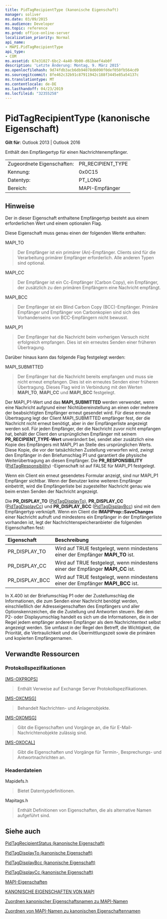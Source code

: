 ```yaml
---
title: PidTagRecipientType (kanonische Eigenschaft)
manager: soliver
ms.date: 03/09/2015
ms.audience: Developer
ms.topic: reference
ms.prod: office-online-server
localization_priority: Normal
api_name:
- MAPI.PidTagRecipientType
api_type:
- COM
ms.assetid: 67e31027-6bc2-4a40-9b00-d61baef4ab0f
description: 'Letzte Änderung: Montag, 9. März 2015'
ms.openlocfilehash: 9d74fdb3acb6db94078d6090f0def050fb564cd9
ms.sourcegitcommit: 8fe462c32b91c87911942c188f3445e85a54137c
ms.translationtype: MT
ms.contentlocale: de-DE
ms.lasthandoff: 04/23/2019
ms.locfileid: "32355258"
---
```

# <a name="pidtagrecipienttype-canonical-property"></a>PidTagRecipientType (kanonische Eigenschaft)

  
  
**Gilt für**: Outlook 2013 | Outlook 2016 
  
Enthält den Empfängertyp für einen Nachrichtenempfänger.
  
|||
|:-----|:-----|
|Zugeordnete Eigenschaften:  <br/> |PR_RECIPIENT_TYPE  <br/> |
|Kennung:  <br/> |0x0C15  <br/> |
|Datentyp:  <br/> |PT_LONG  <br/> |
|Bereich:  <br/> |MAPI-Empfänger  <br/> |
   
## <a name="remarks"></a>Hinweise

Der in dieser Eigenschaft enthaltene Empfängertyp besteht aus einem erforderlichen Wert und einem optionalen Flag.
  
Diese Eigenschaft muss genau einen der folgenden Werte enthalten:
  
MAPI_TO 
  
> Der Empfänger ist ein primärer (An)-Empfänger. Clients sind für die Verarbeitung primärer Empfänger erforderlich. Alle anderen Typen sind optional.
    
MAPI_CC 
  
> Der Empfänger ist ein Cc-Empfänger (Carbon Copy), ein Empfänger, der zusätzlich zu den primären Empfängern eine Nachricht empfängt.
    
MAPI_BCC 
  
> Der Empfänger ist ein Blind Carbon Copy (BCC)-Empfänger. Primäre Empfänger und Empfänger von Carbonkopien sind sich des Vorhandenseins von BCC-Empfängern nicht bewusst. 
    
MAPI_P1 
  
> Der Empfänger hat die Nachricht beim vorherigen Versuch nicht erfolgreich empfangen. Dies ist ein erneutes Senden einer früheren Übertragung.
    
Darüber hinaus kann das folgende Flag festgelegt werden:
  
MAPI_SUBMITTED 
  
> Der Empfänger hat die Nachricht bereits empfangen und muss sie nicht erneut empfangen. Dies ist ein erneutes Senden einer früheren Übertragung. Dieses Flag wird in Verbindung mit den Werten **MAPI_TO**, **MAPI_CC** und **MAPI_BCC** festgelegt. 
    
Der MAPI_P1-Wert und das **MAPI_SUBMITTED** werden verwendet, wenn eine Nachricht aufgrund einer Nichtübereinstellung an einen oder mehrere der beabsichtigten Empfänger erneut gesendet wird. Für diese erneute Übertragung legt  der Client MAPI_SUBMITTED empfänger fest, der die Nachricht nicht erneut benötigt, aber in der Empfängerliste angezeigt werden soll. Für jeden Empfänger, der die Nachricht zuvor nicht empfangen hat, behält der Client den ursprünglichen Empfänger mit seinem **PR_RECIPIENT_TYPE-Wert** unverändert bei, sendet aber zusätzlich eine Kopie des Empfängers mit MAPI_P1 an Stelle des ursprünglichen Werts. Diese Kopie, die vor der tatsächlichen Zustellung verworfen wird, zwingt den Empfänger in den Briefumschlag P1 und garantiert die physische Weiterübertragung an diesen Empfänger. Die **PR_RESPONSIBILITY** ([PidTagResponsibility](pidtagresponsibility-canonical-property.md)) -Eigenschaft ist auf FALSE für MAPI_P1 festgelegt.
  
Wenn ein Client ein erneut gesendetes Formular anzeigt, sind nur MAPI_P1 Empfänger sichtbar. Wenn der Benutzer keine weiteren Empfänger einbetritt, wird die Empfängerliste bei zugestellter Nachricht genau wie beim ersten Senden der Nachricht angezeigt. 
  
Die **PR_DISPLAY_TO** ([PidTagDisplayTo](pidtagdisplayto-canonical-property.md)), **PR_DISPLAY_CC** ([PidTagDisplayCc](pidtagdisplaycc-canonical-property.md)) und **PR_DISPLAY_BCC** ([PidTagDisplayBcc](pidtagdisplaybcc-canonical-property.md)) sind mit dem Empfängertyp verknüpft. Wenn ein Client die **IMAPIProp::SaveChanges** einer Nachricht aufruft und mindestens ein Empfänger in der Empfängerliste vorhanden ist, legt der Nachrichtenspeicheranbieter die folgenden Eigenschaften fest: 
  
|**Eigenschaft**|**Beschreibung**|
|:-----|:-----|
|PR_DISPLAY_TO  <br/> |Wird auf TRUE festgelegt, wenn mindestens einer der Empfänger **MAPI_TO** ist.  <br/> |
|PR_DISPLAY_CC  <br/> |Wird auf TRUE festgelegt, wenn mindestens einer der Empfänger **MAPI_CC** ist.  <br/> |
| PR_DISPLAY_BCC  <br/> |Wird auf TRUE festgelegt, wenn mindestens einer der Empfänger **MAPI_BCC** ist.  <br/> |
   
In X.400 ist der Briefumschlag P1 oder der Zustellumschlag die Informationen, die zum Senden einer Nachricht benötigt werden, einschließlich der Adresseigenschaften des Empfängers und aller Optionskennzeichen, die die Zustellung und Antworten steuern. Bei dem P2- oder Displayumschlag handelt es sich um die Informationen, die in der Regel jedem empfänger anderen Empfänger als dem Nachrichtentext selbst angezeigt werden. Sie umfasst in der Regel den Betreff, die Wichtigkeit, die Priorität, die Vertraulichkeit und die Übermittlungszeit sowie die primären und kopierten Empfängernamen. 
  
## <a name="related-resources"></a>Verwandte Ressourcen

### <a name="protocol-specifications"></a>Protokollspezifikationen

[[MS-OXPROPS]](https://msdn.microsoft.com/library/f6ab1613-aefe-447d-a49c-18217230b148%28Office.15%29.aspx)
  
> Enthält Verweise auf Exchange Server Protokollspezifikationen.
    
[[MS-OXCMSG]](https://msdn.microsoft.com/library/7fd7ec40-deec-4c06-9493-1bc06b349682%28Office.15%29.aspx)
  
> Behandelt Nachrichten- und Anlagenobjekte.
    
[[MS-OXOMSG]](https://msdn.microsoft.com/library/daa9120f-f325-4afb-a738-28f91049ab3c%28Office.15%29.aspx)
  
> Gibt die Eigenschaften und Vorgänge an, die für E-Mail-Nachrichtenobjekte zulässig sind.
    
[[MS-OXOCAL]](https://msdn.microsoft.com/library/09861fde-c8e4-4028-9346-e7c214cfdba1%28Office.15%29.aspx)
  
> Gibt die Eigenschaften und Vorgänge für Termin-, Besprechungs- und Antwortnachrichten an.
    
### <a name="header-files"></a>Headerdateien

Mapidefs.h
  
> Bietet Datentypdefinitionen.
    
Mapitags.h
  
> Enthält Definitionen von Eigenschaften, die als alternative Namen aufgeführt sind.
    
## <a name="see-also"></a>Siehe auch



[PidTagRecipientStatus (kanonische Eigenschaft)](pidtagrecipientstatus-canonical-property.md)
  
[PidTagDisplayTo (kanonische Eigenschaft)](pidtagdisplayto-canonical-property.md)
  
[PidTagDisplayBcc (kanonische Eigenschaft)](pidtagdisplaybcc-canonical-property.md)
  
[PidTagDisplayCc (kanonische Eigenschaft)](pidtagdisplaycc-canonical-property.md)


[MAPI-Eigenschaften](mapi-properties.md)
  
[KANONISCHE EIGENSCHAFTEN VON MAPI](mapi-canonical-properties.md)
  
[Zuordnen kanonischer Eigenschaftsnamen zu MAPI-Namen](mapping-canonical-property-names-to-mapi-names.md)
  
[Zuordnen von MAPI-Namen zu kanonischen Eigenschaftennamen](mapping-mapi-names-to-canonical-property-names.md)

